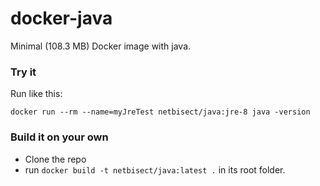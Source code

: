 # docker-java
Minimal (108.3 MB) Docker image with java.

### Try it
Run like this:

`docker run --rm --name=myJreTest netbisect/java:jre-8 java -version`


### Build it on your own
* Clone the repo
* run `docker build -t netbisect/java:latest .` in its root folder.

